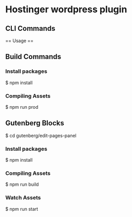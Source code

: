 # Hostinger wordpress plugin

## CLI Commands

== Usage ==

## Build Commands

### Install packages

$ npm install

### Compiling Assets

$ npm run prod

## Gutenberg Blocks

$ cd gutenberg/edit-pages-panel

### Install packages

$ npm install

### Compiling Assets

$ npm run build

### Watch Assets

$ npm run start
